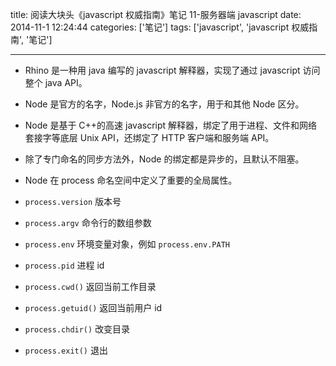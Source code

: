 title: 阅读大块头《javascript 权威指南》笔记 11-服务器端 javascript
date: 2014-11-1 12:24:44
categories: ['笔记']
tags: ['javascript', 'javascript 权威指南', '笔记']

---

- Rhino 是一种用 java 编写的 javascript 解释器，实现了通过 javascript 访问整个 java API。

- Node 是官方的名字，Node.js 非官方的名字，用于和其他 Node 区分。

- Node 是基于 C++的高速 javascript 解释器，绑定了用于进程、文件和网络套接字等底层 Unix API，还绑定了 HTTP 客户端和服务端 API。

- 除了专门命名的同步方法外，Node 的绑定都是异步的，且默认不阻塞。

- Node 在 process 命名空间中定义了重要的全局属性。
- `process.version` 版本号
- `process.argv` 命令行的数组参数
- `process.env` 环境变量对象，例如 `process.env.PATH`
- `process.pid` 进程 id
- `process.cwd()` 返回当前工作目录
- `process.getuid()` 返回当前用户 id
- `process.chdir()` 改变目录
- `process.exit()` 退出
